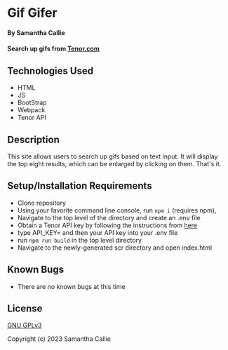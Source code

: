 # Gif Gifer

#### By **Samantha Callie**

#### Search up gifs from [Tenor.com](https://tenor.com/)

## Technologies Used

* HTML
* JS
* BootStrap
* Webpack
* Tenor API

## Description

This site allows users to search up gifs based on text input. It will display the top eight results, which can be enlarged by clicking on them. That's it.

## Setup/Installation Requirements

* Clone repository
* Using your favorite command line console, run `npm i` (requires npm), 
* Navigate to the top level of the directory and create an .env file
* Obtain a Tenor API key by following the instructions from [here](https://tenor.com/gifapi)
* type API_KEY= and then your API key into your .env file
* run `npm run build` in the top level directory
* Navigate to the newly-generated scr directory and open index.html

## Known Bugs

* There are no known bugs at this time

## License

[GNU GPLv3](https://choosealicense.com/licenses/gpl-3.0/)

Copyright (c) 2023 Samantha Callie
